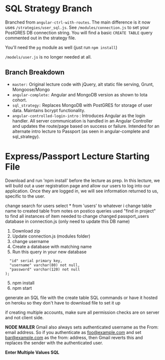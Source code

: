 # SQL Strategy Branch
Branched from `angular-ctrl-with-routes`. The main difference is it now uses `/strategies/user_sql.js`. See `/modules/connection.js` to set your PostGRES DB connection string. You will find a basic `CREATE TABLE` query commented out in the strategy file.

You'll need the `pg` module as well (just run `npm install`)

`/models/user.js` is no longer needed at all.

## Branch Breakdown
* `master:` Original lecture code with jQuery, alt static file serving, Grunt, Mongoose/Mongo
* `angular-complete:` Angular and MongoDB version as shown to Iota cohort.
* `sql_strategy:` Replaces MongoDB with PostGRES for storage of user data. Maintains bcrypt functionality.
* `angular-controlled-login-intro` : Introduces Angular as the login handler. All server communication is handled in an Angular Controller and updates the route/page based on success or failure. Intended for an alternate intro lecture to Passport (as seen in angular-complete and sql_strategy).

# Express/Passport Lecture Starting File
Download and run 'npm install' before the lecture as prep. In this lecture, we will build out a user registration page and allow our users to log into our application. Once they are logged in, we will see information returned to us, specific to the user.


change search for users select * from 'users' to whatever i change table name to
created table from notes on postico queries
used "find in project" to find all instances of item needed to change
changed passport_users database in connection.js (only need to update this DB name)

1. Download zip
2. Update connection.js (modules folder)
2. change username
3. Create a database with matching name
4. Run this query in your new database
```CREATE TABLE "users" (
  "id" serial primary key,
  "username" varchar(80) not null,
  "password" varchar(120) not null
);
```
5. npm install
6. npm start

generate an SQL file with the create table SQL commands
          or
have it hosted on heroku so they don't have to download file to set it up

if creating multiple accounts, make sure all permission checks are on
server and not client side.

**NODE MAILER**
Gmail also always sets authenticated username as the From: email address. So if you authenticate as foo@example.com and set bar@example.com as the from: address, then Gmail reverts this and replaces the sender with the authenticated user.

**Enter Multiple Values SQL**
